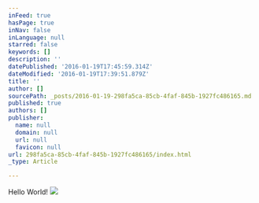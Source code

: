 ```yaml
---
inFeed: true
hasPage: true
inNav: false
inLanguage: null
starred: false
keywords: []
description: ''
datePublished: '2016-01-19T17:45:59.314Z'
dateModified: '2016-01-19T17:39:51.879Z'
title: ''
author: []
sourcePath: _posts/2016-01-19-298fa5ca-85cb-4faf-845b-1927fc486165.md
published: true
authors: []
publisher:
  name: null
  domain: null
  url: null
  favicon: null
url: 298fa5ca-85cb-4faf-845b-1927fc486165/index.html
_type: Article

---
```

Hello World!
![](https://the-grid-user-content.s3-us-west-2.amazonaws.com/5ad7352b-a2cf-4f47-b5fb-b462ae944144.jpg)